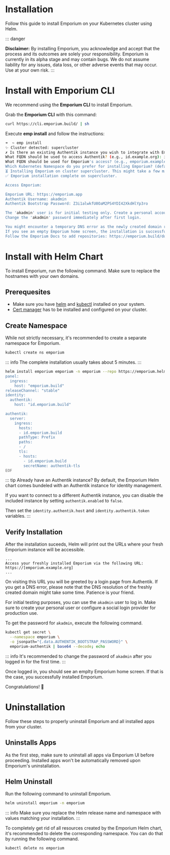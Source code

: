 # Installation

Follow this guide to install Emporium on your Kubernetes cluster using Helm.

::: danger 

**Disclaimer:** By installing Emporium, you acknowledge and accept that the process and its outcomes are solely your responsibility. Emporium is currently in its alpha stage and may contain bugs. We do not assume liability for any issues, data loss, or other adverse events that may occur. Use at your own risk.
:::

# Install with Emporium CLI
We recommend using the **Emporium CLI** to install Emporium.

Grab the **Emporium CLI** with this command:

```sh
curl https://cli.emporium.build/ | sh
```

Execute **emp install** and follow the instructions:
```sh
➜  ~ emp install   
✨ Cluster detected: supercluster
✗ Is there an existing Authentik instance you wish to integrate with Emporium?: 
What FQDN should be used to access Authentik? (e.g., id.example.org): id.emporium.app
What FQDN should be used for Emporium's access? (e.g., emporium.example.org): emporium.app
Which Kubernetes Namespace do you prefer for installing Emporium? (default: emporium): emporium
⏳ Installing Emporium on cluster supercluster. This might take a few minutes...
✅ Emporium installation complete on supercluster.

Access Emporium:

Emporium URL: https://emporium.app
Authentik Username: akadmin
Authentik Bootstrap Password: Z3i1alwkfU0OaM2PS4YDI42XkdHlYp3ro

The 'akadmin' user is for initial testing only. Create a personal account or configure a social login for production use.
Change the 'akadmin' password immediately after first login.

You might encounter a temporary DNS error as the newly created domain resolves. Please wait a few minutes and try again.
If you see an empty Emporium home screen, the installation is successful!
Follow the Emporium Docs to add repositories: https://emporium.build/docs/guides/configure-repositories.html

```


# Install with Helm Chart

To install Emporium, run the following command. Make sure to replace the hostnames with your own domains.


## Prerequesites
- Make sure you have [helm](https://helm.sh/docs/intro/install/) and [kubectl](https://kubernetes.io/docs/tasks/tools/) installed on your system.
- [Cert manager](https://cert-manager.io/docs/installation/helm/) has to be installed and configured on your cluster. 

## Create Namespace

While not strictly necessary, it's recommended to create a separate namespace for Emporium.

```sh
kubectl create ns emporium
```


::: info
The complete installation usually takes about 5 minutes.
:::

```sh
helm install emporium emporium -n emporium --repo https://emporium.helm.pkg.emporium.rocks -f - << EOF
panel:
  ingress:
    host: "emporium.build"
releaseChannel: "stable"
identity:
  authentik:
    host: "id.emporium.build"

authentik:
  server:
    ingress:
      hosts:
      - id.emporium.build
      pathType: Prefix
      paths:
      - /
      tls:
      - hosts:
        - id.emporium.build
        secretName: authentik-tls
EOF
```

::: tip Already have an Authentik instance?
By default, the Emporium Helm chart comes bundeled with an Authentik instance for identity management.

If you want to connect to a different Authentik instance, you can disable the included instance by setting `authentik.enabled` to `false`.

Then set the `identity.authentik.host` and `identity.authentik.token` variables.
:::

## Verify Installation

After the installation suceeds, Helm will print out the URLs where your fresh Emporium instance will be accessible.

```text {3}
...
Access your freshly installed Emporium via the following URL:
https://[emporium.example.org]
...
```

On visiting this URL you will be greeted by a login page from Authentik. If you get a DNS error, please note that the DNS resolution of the freshly created domain might take some time. Patience is your friend.

For initial testing purposes, you can use the `akadmin` user to log in. Make sure to create your personal user or configure a social login provider for production use.

To get the password for `akadmin`, execute the following command.

```sh
kubectl get secret \
  --namespace emporium \
  -o jsonpath="{.data.AUTHENTIK_BOOTSTRAP_PASSWORD}" \
  emporium-authentik | base64 --decode; echo
```

::: info
It's recommended to change the password of `akadmin` after you logged in for the first time.
:::

Once logged in, you should see an emplty Emporium home screen. If that is the case, you successfully installed Emporium.

Congratulations! :tada:



# Uninstallation

Follow these steps to properly uninstall Emporium and all installed apps from your cluster.

## Uninstalls Apps

As the first step, make sure to uninstall all apps via Emporium UI before proceeding. Installed apps won't be automatically removed upon Emporium's uninstallation.

## Helm Uninstall

Run the following command to uninstall Emporium.

```sh
helm uninstall emporium -n emporium
```

::: info
Make sure you replace the Helm release name and namespace with values matching your installation.
:::

To completely get rid of all resources created by the Emporium Helm chart, it's recommended to delete the corresponding namespace. You can do that by running the following command.

```sh
kubectl delete ns emporium
```
